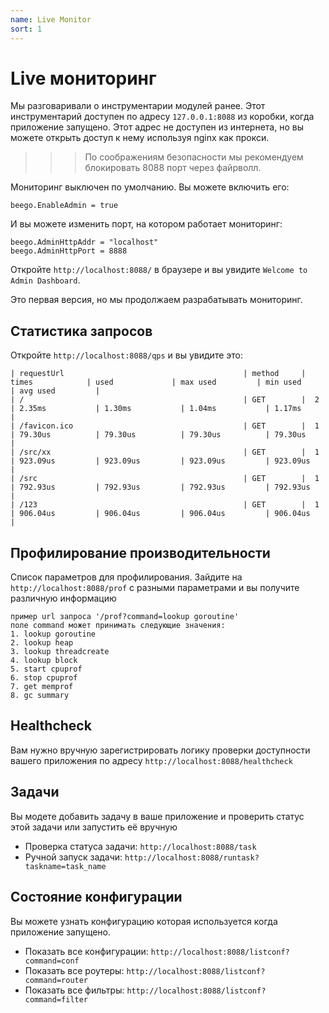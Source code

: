 ```yaml
---
name: Live Monitor
sort: 1
---
```


# Live мониторинг

Мы разговаривали о инструментарии модулей ранее. Этот инструментарий доступен по адресу `127.0.0.1:8088` из коробки, когда приложение запущено. Этот адрес не доступен из интернета, но вы можете открыть доступ к нему используя nginx как прокси.

>>> По соображениям безопасности мы рекомендуем блокировать 8088 порт через файрволл.

Мониторинг выключен по умолчанию. Вы можете включить его:

	beego.EnableAdmin = true

И вы можете изменить порт, на котором работает мониторинг:

	beego.AdminHttpAddr = "localhost"
	beego.AdminHttpPort = 8888

Откройте `http://localhost:8088/` в браузере и вы увидите `Welcome to Admin Dashboard`.

Это первая версия, но мы продолжаем разрабатывать мониторинг.

## Статистика запросов

Откройте `http://localhost:8088/qps` и вы увидите это:

	| requestUrl                                        | method     | times            | used             | max used         | min used         | avg used         |
	| /                                                 | GET        |  2               | 2.35ms           | 1.30ms           | 1.04ms           | 1.17ms           |
	| /favicon.ico                                      | GET        |  1               | 79.30us          | 79.30us          | 79.30us          | 79.30us          |
	| /src/xx                                           | GET        |  1               | 923.09us         | 923.09us         | 923.09us         | 923.09us         |
	| /src                                              | GET        |  1               | 792.93us         | 792.93us         | 792.93us         | 792.93us         |
	| /123                                              | GET        |  1               | 906.04us         | 906.04us         | 906.04us         | 906.04us         |

## Профилирование производительности

Список параметров для профилирования. Зайдите на `http://localhost:8088/prof` с разными параметрами и вы получите различную информацию

	пример url запроса '/prof?command=lookup goroutine'
	поле command может принимать следующие значения:
	1. lookup goroutine
	2. lookup heap
	3. lookup threadcreate
	4. lookup block
	5. start cpuprof
	6. stop cpuprof
	7. get memprof
	8. gc summary


## Healthcheck

Вам нужно вручную зарегистрировать логику проверки доступности вашего приложения по адресу `http://localhost:8088/healthcheck`

## Задачи

Вы модете добавить задачу в ваше приложение и проверить статус этой задачи или запустить её вручную

- Проверка статуса задачи: `http://localhost:8088/task`
- Ручной запуск задачи: `http://localhost:8088/runtask?taskname=task_name`

## Состояние конфигурации

Вы можете узнать конфигурацию которая используется когда приложение запущено.

- Показать все конфигурации: `http://localhost:8088/listconf?command=conf`
- Показать все роутеры: `http://localhost:8088/listconf?command=router`
- Показать все фильтры: `http://localhost:8088/listconf?command=filter`
